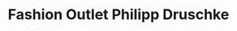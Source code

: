 ---
title: "Fashion Outlet Philipp Druschke"
url: /dessau-rosslau/fashion-outlet-philipp-druschke/
shop: Kleidung
---